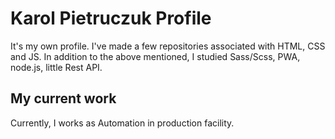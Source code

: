 # Karol Pietruczuk Profile

It's my own profile. I've made a few repositories associated with HTML, CSS and JS.
In addition to the above mentioned, I studied Sass/Scss, PWA, node.js, little Rest API.

## My current work

Currently, I works as Automation in production facility.

## 



